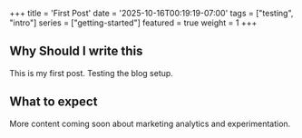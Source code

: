 +++
title = 'First Post'
date = '2025-10-16T00:19:19-07:00'
tags = ["testing", "intro"]
series = ["getting-started"]
featured = true
weight = 1
+++

## Why Should I write this

This is my first post. Testing the blog setup.

## What to expect

More content coming soon about marketing analytics and experimentation.